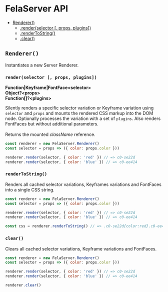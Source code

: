# FelaServer API

* [Renderer()](#renderernode)
  * [.render(selector [, props, plugins])](#renderselector--props-plugins)
  * [.renderToString()](#rendertostring)
  * [.clear()](#clear)

## `Renderer()`

Instantiates a new Server Renderer.
### `render(selector [, props, plugins])`
**Function|Keyframe|FontFace\<selector>**<br>
**Object?\<props>**<br>
**Function[]?\<plugins>**

Silently renders a specific selector variation or Keyframe variation using `selector` and `props` and mounts the rendered CSS markup into the DOM node. Optionally processes the variation with a set of  `plugins`. Also renders FontFaces but without additional parameters.<br><br>
Returns the mounted *className* reference.
```javascript
const renderer = new FelaServer.Renderer()
const selector = props => ({ color: props.color }))

renderer.render(selector, { color: 'red' }) // => c0-se22d
renderer.render(selector, { color: 'blue' }) // => c0-ee414
```

### `renderToString()`

Renders all cached selector variations, Keyframes variations and FontFaces into a single CSS string.
```javascript
const renderer = new FelaServer.Renderer()
const selector = props => ({ color: props.color }))

renderer.render(selector, { color: 'red' }) // => c0-se22d
renderer.render(selector, { color: 'blue' }) // => c0-ee414

const css = renderer.renderToString() // => .c0-se22d{color:red}.c0-ee414{color:blue}
```

### `clear()`
Clears all cached selector variations, Keyframe variations and FontFaces.
```javascript
const renderer = new FelaServer.Renderer()
const selector = props => ({ color: props.color }))

renderer.render(selector, { color: 'red' }) // => c0-se22d
renderer.render(selector, { color: 'blue' }) // => c0-ee414

renderer.clear()
```
